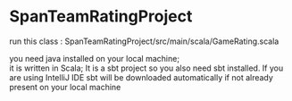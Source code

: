 # SpanTeamRatingProject
run this class : SpanTeamRatingProject/src/main/scala/GameRating.scala

you need java installed on your local machine;  
it is written in Scala; It is a sbt project so you also need sbt installed.
If you are using IntelliJ IDE sbt will be downloaded automatically if not already present on your local machine
